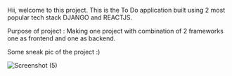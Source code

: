 Hii, welcome to this project. This is the To Do application built using 2 most popular tech stack DJANGO and REACTJS.

Purpose of project : Making one project with combination of 2 frameworks one as frontend and one as backend.

Some sneak pic of the project :) 

![Screenshot (5)](https://github.com/rohitkapade/To_Do_App/assets/101393249/3b0d08d5-3bb1-4003-b88e-ba88bf4b432c)
